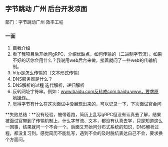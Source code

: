 ## 字节跳动 广州 后台开发凉面

部门：字节跳动广州 效率工程

### 一面

1. 自我介绍
2. 看了我项目后开始问gRPC，介绍优缺点，如何传输的（二进制字节流）。如果不好的话你会用什么？我说用web后台来做。接着就问了一些web的传输机制。
3. http是怎么传输的（文本形式传输）
4. DNS服务器是什么？
5. DNS解析的过程 迭代解析，递归解析
6. 反转网址字符串。例如：www.baidu.com反转成com.baidu.www，要求原地操作。
7. 觉得字节有什么在这次面试中没展现出来的，可以记录一下，下次面试官会问

**失败总结：**没有经验，被带着跑，简历上乱写gRPC但没有认真去了解，结果被面试官带到了传输机制上，什么字节流、文本，都没有认真去学，只是知道这么一回事，结果就问一个不会一个。后面又开始问分布式系统的知识，DNS解析过程，都没复习到。感觉简历不能乱写，遇到不会的及时脱坑表达自己不会，要求换个方面问。